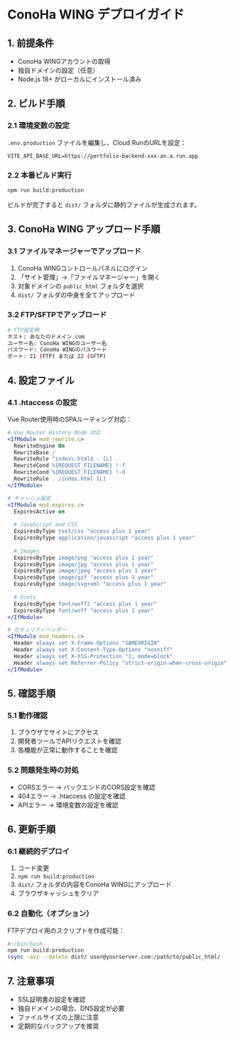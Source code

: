 # ConoHa WING デプロイガイド

## 1. 前提条件
- ConoHa WINGアカウントの取得
- 独自ドメインの設定（任意）
- Node.js 18+ がローカルにインストール済み

## 2. ビルド手順

### 2.1 環境変数の設定
`.env.production` ファイルを編集し、Cloud RunのURLを設定：

```env
VITE_API_BASE_URL=https://portfolio-backend-xxx-an.a.run.app
```

### 2.2 本番ビルド実行
```bash
npm run build:production
```

ビルドが完了すると `dist/` フォルダに静的ファイルが生成されます。

## 3. ConoHa WING アップロード手順

### 3.1 ファイルマネージャーでアップロード
1. ConoHa WINGコントロールパネルにログイン
2. 「サイト管理」→「ファイルマネージャー」を開く
3. 対象ドメインの `public_html` フォルダを選択
4. `dist/` フォルダの中身を全てアップロード

### 3.2 FTP/SFTPでアップロード
```bash
# FTP設定例
ホスト: あなたのドメイン.com
ユーザー名: ConoHa WINGのユーザー名
パスワード: ConoHa WINGのパスワード
ポート: 21 (FTP) または 22 (SFTP)
```

## 4. 設定ファイル

### 4.1 .htaccess の設定
Vue Router使用時のSPAルーティング対応：

```apache
# Vue Router History Mode 対応
<IfModule mod_rewrite.c>
  RewriteEngine On
  RewriteBase /
  RewriteRule ^index\.html$ - [L]
  RewriteCond %{REQUEST_FILENAME} !-f
  RewriteCond %{REQUEST_FILENAME} !-d
  RewriteRule . /index.html [L]
</IfModule>

# キャッシュ設定
<IfModule mod_expires.c>
  ExpiresActive on
  
  # JavaScript and CSS
  ExpiresByType text/css "access plus 1 year"
  ExpiresByType application/javascript "access plus 1 year"
  
  # Images
  ExpiresByType image/png "access plus 1 year"
  ExpiresByType image/jpg "access plus 1 year"
  ExpiresByType image/jpeg "access plus 1 year"
  ExpiresByType image/gif "access plus 1 year"
  ExpiresByType image/svg+xml "access plus 1 year"
  
  # Fonts
  ExpiresByType font/woff2 "access plus 1 year"
  ExpiresByType font/woff "access plus 1 year"
</IfModule>

# セキュリティヘッダー
<IfModule mod_headers.c>
  Header always set X-Frame-Options "SAMEORIGIN"
  Header always set X-Content-Type-Options "nosniff"
  Header always set X-XSS-Protection "1; mode=block"
  Header always set Referrer-Policy "strict-origin-when-cross-origin"
</IfModule>
```

## 5. 確認手順

### 5.1 動作確認
1. ブラウザでサイトにアクセス
2. 開発者ツールでAPIリクエストを確認
3. 各機能が正常に動作することを確認

### 5.2 問題発生時の対処
- CORSエラー → バックエンドのCORS設定を確認
- 404エラー → .htaccess の設定を確認
- APIエラー → 環境変数の設定を確認

## 6. 更新手順

### 6.1 継続的デプロイ
1. コード変更
2. `npm run build:production`
3. `dist/` フォルダの内容をConoHa WINGにアップロード
4. ブラウザキャッシュをクリア

### 6.2 自動化（オプション）
FTPデプロイ用のスクリプトを作成可能：

```bash
#!/bin/bash
npm run build:production
rsync -avz --delete dist/ user@yourserver.com:/path/to/public_html/
```

## 7. 注意事項

- SSL証明書の設定を確認
- 独自ドメインの場合、DNS設定が必要
- ファイルサイズの上限に注意
- 定期的なバックアップを推奨